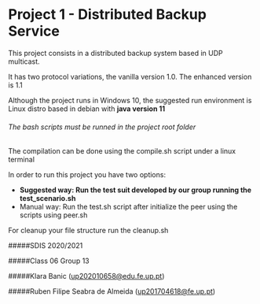 # Project 1 - Distributed Backup Service

This project consists in a distributed backup system based in UDP multicast.

It has two protocol variations, the vanilla version 1.0. The enhanced version is 1.1

Although the project runs in Windows 10, the suggested run environment is Linux distro based in debian with **java
version 11**

###### The bash scripts must be runned in the project root folder

The compilation can be done using the compile.sh script under a linux terminal

In order to run this project you have two options:

* **Suggested way: Run the test suit developed by our group running the test_scenario.sh**
* Manual way: Run the test.sh script after initialize the peer using the scripts using peer.sh

For cleanup your file structure run the cleanup.sh


#####SDIS 2020/2021

#####Class 06 Group 13

#####Klara Banic (up202010658@edu.fe.up.pt)

#####Ruben Filipe Seabra de Almeida (up201704618@fe.up.pt)

